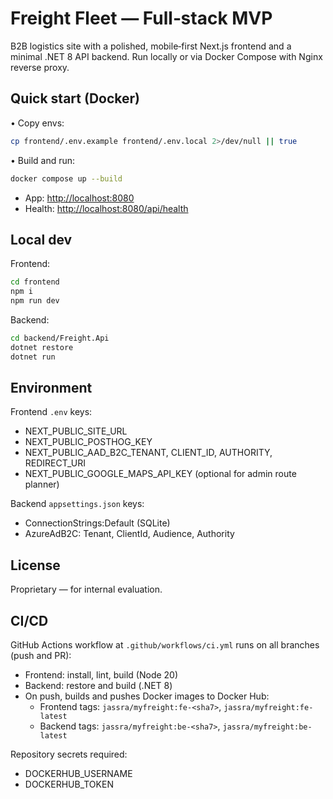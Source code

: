 # Freight Fleet — Full‑stack MVP

B2B logistics site with a polished, mobile‑first Next.js frontend and a minimal .NET 8 API backend. Run locally or via Docker Compose with Nginx reverse proxy.

## Quick start (Docker)

• Copy envs:

```sh
cp frontend/.env.example frontend/.env.local 2>/dev/null || true
```

• Build and run:

```sh
docker compose up --build
```

- App: <http://localhost:8080>
- Health: <http://localhost:8080/api/health>

## Local dev

Frontend:

```sh
cd frontend
npm i
npm run dev
```

Backend:

```sh
cd backend/Freight.Api
dotnet restore
dotnet run
```

## Environment

Frontend `.env` keys:

- NEXT_PUBLIC_SITE_URL
- NEXT_PUBLIC_POSTHOG_KEY
- NEXT_PUBLIC_AAD_B2C_TENANT, CLIENT_ID, AUTHORITY, REDIRECT_URI
- NEXT_PUBLIC_GOOGLE_MAPS_API_KEY (optional for admin route planner)

Backend `appsettings.json` keys:

- ConnectionStrings:Default (SQLite)
- AzureAdB2C: Tenant, ClientId, Audience, Authority

## License

Proprietary — for internal evaluation.

## CI/CD

GitHub Actions workflow at `.github/workflows/ci.yml` runs on all branches (push and PR):

- Frontend: install, lint, build (Node 20)
- Backend: restore and build (.NET 8)
- On push, builds and pushes Docker images to Docker Hub:
	- Frontend tags: `jassra/myfreight:fe-<sha7>`, `jassra/myfreight:fe-latest`
	- Backend tags: `jassra/myfreight:be-<sha7>`, `jassra/myfreight:be-latest`

Repository secrets required:

- DOCKERHUB_USERNAME
- DOCKERHUB_TOKEN
